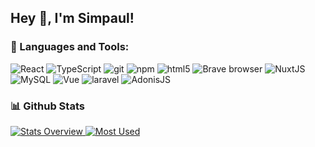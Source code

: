 ## Hey 👋, I'm Simpaul!

### 🔨 Languages and Tools:
<p>
  <img alt="React" src="https://img.shields.io/badge/-React-45b8d8?style=flat-square&logo=react&logoColor=white" />
  <img alt="TypeScript" src="https://img.shields.io/badge/-TypeScript-007ACC?style=flat-square&logo=typescript&logoColor=white" />
  <img alt="git" src="https://img.shields.io/badge/-Git-F05032?style=flat-square&logo=git&logoColor=white" />
  <img alt="npm" src="https://img.shields.io/badge/-NPM-CB3837?style=flat-square&logo=npm&logoColor=white" />
  <img alt="html5" src="https://img.shields.io/badge/-HTML5-E34F26?style=flat-square&logo=html5&logoColor=white" />
  <img alt="Brave browser" src="https://img.shields.io/badge/-Brave_Browser-FB542B?style=flat-square&logo=brave&logoColor=white" />
  <img alt="NuxtJS" src="https://img.shields.io/badge/nuxt.js-00DC82?style=for-the-badge&style=flat-square&logo=nuxt.js&logoColor=white" />
  <img alt="MySQL" src="https://img.shields.io/badge/-MySQL-4479A1?style=flat-square&logo=mysql&labelColor=4479A1&logoColor=FFF" />
  <img alt="Vue" src="https://img.shields.io/badge/-Vue.js-4fc08d?style=flat&logo=vuedotjs&logoColor=white" />
  <img alt="laravel" src="https://img.shields.io/badge/Laravel-F05340?logo=laravel&logoColor=white" />
  <img alt="AdonisJS" src="https://img.shields.io/badge/AdonisJS-330066?style=flat-square&logo=adonisjs&logoColor=white"> 
</p>

### 📊 Github Stats
<a href='https://github.com/rahul-jha98/github-stats-transparent'>

![Stats Overview](https://raw.githubusercontent.com/simpaul13/github-stats-transparent/output/generated/overview.svg)
![Most Used](https://raw.githubusercontent.com/simpaul13/github-stats-transparent/output/generated/languages.svg)

</a>
